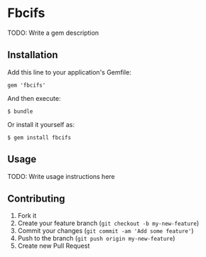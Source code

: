 # Fbcifs

TODO: Write a gem description

## Installation

Add this line to your application's Gemfile:

    gem 'fbcifs'

And then execute:

    $ bundle

Or install it yourself as:

    $ gem install fbcifs

## Usage

TODO: Write usage instructions here

## Contributing

1. Fork it
2. Create your feature branch (`git checkout -b my-new-feature`)
3. Commit your changes (`git commit -am 'Add some feature'`)
4. Push to the branch (`git push origin my-new-feature`)
5. Create new Pull Request
